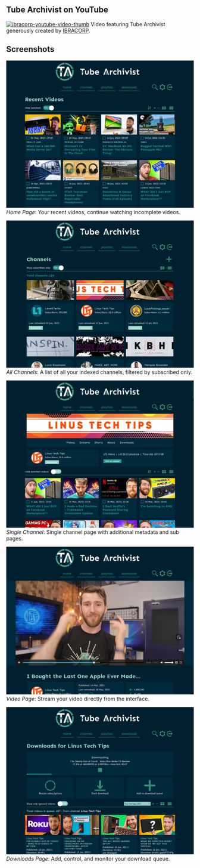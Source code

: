 ## Tube Archivist on YouTube
[![ibracorp-youtube-video-thumb](assets/tube-archivist-ibracorp-O8H8Z01c0Ys.jpg)](https://www.youtube.com/watch?v=O8H8Z01c0Ys)
Video featuring Tube Archivist generously created by [IBRACORP](https://www.youtube.com/@IBRACORP).

## Screenshots
![home screenshot](assets/tube-archivist-home.png?raw=true "Tube Archivist Home")  
*Home Page*: Your recent videos, continue watching incomplete videos.

![channels screenshot](assets/tube-archivist-channels.png?raw=true "Tube Archivist Channels")  
*All Channels*: A list of all your indexed channels, filtered by subscribed only.

![single channel screenshot](assets/tube-archivist-single-channel.png?raw=true "Tube Archivist Single Channel")  
*Single Channel*: Single channel page with additional metadata and sub pages.

![video page screenshot](assets/tube-archivist-video.png?raw=true "Tube Archivist Video Page")  
*Video Page*: Stream your video directly from the interface.

![video page screenshot](assets/tube-archivist-download.png?raw=true "Tube Archivist Video Page")  
*Downloads Page*: Add, control, and monitor your download queue.
